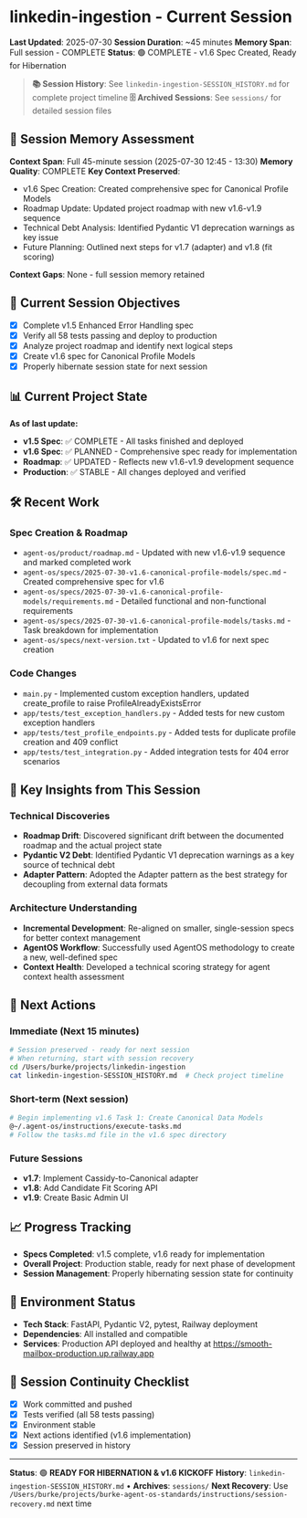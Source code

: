 # linkedin-ingestion - Current Session
**Last Updated**: 2025-07-30
**Session Duration**: ~45 minutes
**Memory Span**: Full session - COMPLETE
**Status**: 🟢 COMPLETE - v1.6 Spec Created, Ready for Hibernation

> **📚 Session History**: See `linkedin-ingestion-SESSION_HISTORY.md` for complete project timeline
> **🗄️ Archived Sessions**: See `sessions/` for detailed session files

## 🧠 **Session Memory Assessment**
**Context Span**: Full 45-minute session (2025-07-30 12:45 - 13:30)
**Memory Quality**: COMPLETE
**Key Context Preserved**:
- v1.6 Spec Creation: Created comprehensive spec for Canonical Profile Models
- Roadmap Update: Updated project roadmap with new v1.6-v1.9 sequence
- Technical Debt Analysis: Identified Pydantic V1 deprecation warnings as key issue
- Future Planning: Outlined next steps for v1.7 (adapter) and v1.8 (fit scoring)

**Context Gaps**: None - full session memory retained

## 🎯 **Current Session Objectives**
- [x] Complete v1.5 Enhanced Error Handling spec
- [x] Verify all 58 tests passing and deploy to production
- [x] Analyze project roadmap and identify next logical steps
- [x] Create v1.6 spec for Canonical Profile Models
- [x] Properly hibernate session state for next session

## 📊 **Current Project State**
**As of last update:**
- **v1.5 Spec**: ✅ COMPLETE - All tasks finished and deployed
- **v1.6 Spec**: ✅ PLANNED - Comprehensive spec ready for implementation
- **Roadmap**: ✅ UPDATED - Reflects new v1.6-v1.9 development sequence
- **Production**: ✅ STABLE - All changes deployed and verified

## 🛠️ **Recent Work**

### Spec Creation & Roadmap
- `agent-os/product/roadmap.md` - Updated with new v1.6-v1.9 sequence and marked completed work
- `agent-os/specs/2025-07-30-v1.6-canonical-profile-models/spec.md` - Created comprehensive spec for v1.6
- `agent-os/specs/2025-07-30-v1.6-canonical-profile-models/requirements.md` - Detailed functional and non-functional requirements
- `agent-os/specs/2025-07-30-v1.6-canonical-profile-models/tasks.md` - Task breakdown for implementation
- `agent-os/specs/next-version.txt` - Updated to v1.6 for next spec creation

### Code Changes
- `main.py` - Implemented custom exception handlers, updated create_profile to raise ProfileAlreadyExistsError
- `app/tests/test_exception_handlers.py` - Added tests for new custom exception handlers
- `app/tests/test_profile_endpoints.py` - Added tests for duplicate profile creation and 409 conflict
- `app/tests/test_integration.py` - Added integration tests for 404 error scenarios

## 🧠 **Key Insights from This Session**

### Technical Discoveries
- **Roadmap Drift**: Discovered significant drift between the documented roadmap and the actual project state
- **Pydantic V2 Debt**: Identified Pydantic V1 deprecation warnings as a key source of technical debt
- **Adapter Pattern**: Adopted the Adapter pattern as the best strategy for decoupling from external data formats

### Architecture Understanding
- **Incremental Development**: Re-aligned on smaller, single-session specs for better context management
- **AgentOS Workflow**: Successfully used AgentOS methodology to create a new, well-defined spec
- **Context Health**: Developed a technical scoring strategy for agent context health assessment

## 🚀 **Next Actions**

### Immediate (Next 15 minutes)
```bash
# Session preserved - ready for next session
# When returning, start with session recovery
cd /Users/burke/projects/linkedin-ingestion
cat linkedin-ingestion-SESSION_HISTORY.md  # Check project timeline
```

### Short-term (Next session)
```bash
# Begin implementing v1.6 Task 1: Create Canonical Data Models
@~/.agent-os/instructions/execute-tasks.md
# Follow the tasks.md file in the v1.6 spec directory
```

### Future Sessions
- **v1.7**: Implement Cassidy-to-Canonical adapter
- **v1.8**: Add Candidate Fit Scoring API
- **v1.9**: Create Basic Admin UI

## 📈 **Progress Tracking**
- **Specs Completed**: v1.5 complete, v1.6 ready for implementation
- **Overall Project**: Production stable, ready for next phase of development
- **Session Management**: Properly hibernating session state for continuity

## 🔧 **Environment Status**
- **Tech Stack**: FastAPI, Pydantic V2, pytest, Railway deployment
- **Dependencies**: All installed and compatible
- **Services**: Production API deployed and healthy at https://smooth-mailbox-production.up.railway.app

## 🔄 **Session Continuity Checklist**
- [x] Work committed and pushed
- [x] Tests verified (all 58 tests passing)
- [x] Environment stable
- [x] Next actions identified (v1.6 implementation)
- [x] Session preserved in history

---
**Status**: 🟢 **READY FOR HIBERNATION & v1.6 KICKOFF**
**History**: `linkedin-ingestion-SESSION_HISTORY.md` • **Archives**: `sessions/`
**Next Recovery**: Use `/Users/burke/projects/burke-agent-os-standards/instructions/session-recovery.md` next time

